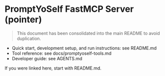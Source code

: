 # PromptYoSelf FastMCP Server (pointer)

> This document has been consolidated into the main README to avoid duplication.

- Quick start, development setup, and run instructions: see README.md
- Tool reference: see docs/promptyoself-tools.md
- Developer guide: see AGENTS.md

If you were linked here, start with README.md.
